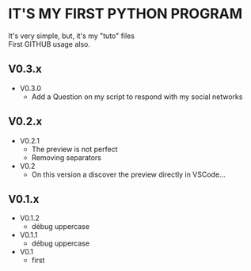 # IT'S MY FIRST PYTHON PROGRAM
It's very simple, but, it's my "tuto" files  
First GITHUB usage also.


## V0.3.x
- V0.3.0
    - Add a Question on my script to respond with my social networks

## V0.2.x
- V0.2.1 
    - The preview is not perfect 
    - Removing separators
- V0.2 
    - On this version a discover the preview directly in VSCode...

## V0.1.x
- V0.1.2 
    - débug uppercase
- V0.1.1 
    - débug uppercase
- V0.1 
    - first